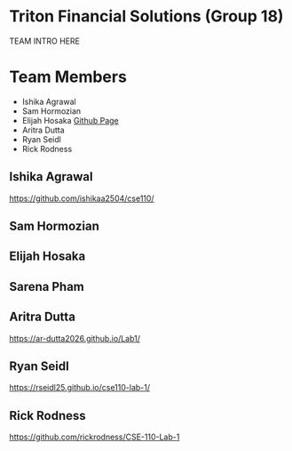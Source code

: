 # Triton Financial Solutions (Group 18)
TEAM INTRO HERE

# Team Members
- Ishika Agrawal
- Sam Hormozian
- Elijah Hosaka
    [Github Page](https://elijah-hosaka.github.io/cse110-lab-1/)
- Aritra Dutta
- Ryan Seidl
- Rick Rodness

## Ishika Agrawal
https://github.com/ishikaa2504/cse110/

## Sam Hormozian

## Elijah Hosaka

## Sarena Pham

## Aritra Dutta
https://ar-dutta2026.github.io/Lab1/

## Ryan Seidl
https://rseidl25.github.io/cse110-lab-1/

## Rick Rodness
https://github.com/rickrodness/CSE-110-Lab-1
